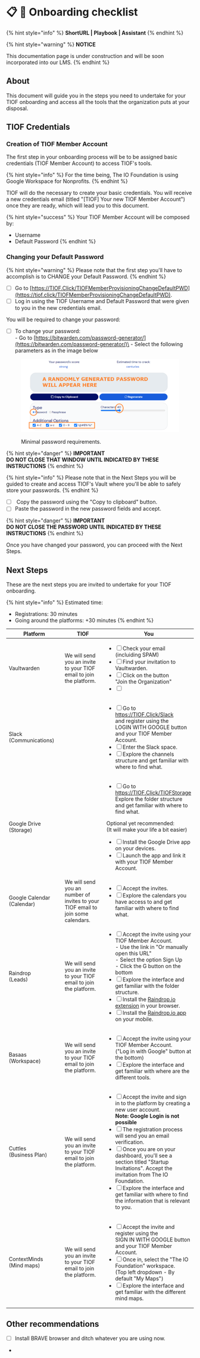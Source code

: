 # 📋 🚧 Onboarding checklist

{% hint style="info" %}
**ShortURL | Playbook | Assistant**
{% endhint %}

{% hint style="warning" %}
**NOTICE**

This documentation page is under construction and will be soon incorporated into our LMS.
{% endhint %}

## About

This document will guide you in the steps you need to undertake for your TIOF onboarding and access all the tools that the organization puts at your disposal.

## TIOF Credentials

### Creation of TIOF Member Account

The first step in your onboarding process will be to be assigned basic credentials (TIOF Member Account) to access TIOF's tools.

{% hint style="info" %}
For the time being, The IO Foundation is using Google Workspace for Nonprofits.
{% endhint %}

TIOF will do the necessary to create your basic credentials. You will receive a new credentials email (titled "\[TIOF] Your new TIOF Member Account") once they are ready, which will lead you to this document.

{% hint style="success" %}
Your TIOF Member Account will be composed by:

* Username
* Default Password
{% endhint %}

### Changing your Default Password

{% hint style="warning" %}
Please note that the first step you'll have to accomplish is to CHANGE your Default Password.
{% endhint %}

* [ ] Go to [https://TIOF.Click/TIOFMemberProvisioningChangeDefaultPWD](https://tiof.click/TIOFMemberProvisioningChangeDefaultPWD).
* [ ] Log in using the TIOF Username and Default Password that were given to you in the new credentials email.

You will be required to change your password:

* [ ] To change your password:\
  \- Go to [https://bitwarden.com/password-generator/](https://bitwarden.com/password-generator/)\
  \- Select the following parameters as in the image below

<figure><img src="../../../.gitbook/assets/Random.png" alt=""><figcaption><p>Minimal password requirements.</p></figcaption></figure>

{% hint style="danger" %}
**IMPORTANT**\
**DO NOT CLOSE THAT WINDOW UNTIL INDICATED BY THESE INSTRUCTIONS**
{% endhint %}

{% hint style="info" %}
Please note that in the Next Steps you will be guided to create and access TIOF's Vault where you'll be able to safely store your passwords.
{% endhint %}

* [ ] &#x20;Copy the password using the "Copy to clipboard" button.
* [ ] Paste the password in the new password fields and accept.

{% hint style="danger" %}
**IMPORTANT**\
**DO NOT CLOSE THE PASSWORD UNTIL INDICATED BY THESE INSTRUCTIONS**
{% endhint %}

Once you have changed your password, you can proceed with the Next Steps.

## Next Steps

These are the next steps you are invited to undertake for your TIOF onboarding.

{% hint style="info" %}
Estimated time:

* Registrations: 30 minutes
* Going around the platforms: +30 minutes
{% endhint %}



<table><thead><tr><th width="191.33333333333331">Platform</th><th width="213">TIOF</th><th>You</th></tr></thead><tbody><tr><td>Vaultwarden</td><td>We will send you an invite to your TIOF email to join the platform.</td><td><ul class="contains-task-list"><li><input type="checkbox">Check your email (incluiding SPAM)</li><li><input type="checkbox">Find your invitation to Vaultwarden.</li><li><input type="checkbox">Click on the button<br>"Join the Organization"</li><li><input type="checkbox"></li></ul></td></tr><tr><td>Slack<br>(Communications)</td><td></td><td><ul class="contains-task-list"><li><input type="checkbox">Go to<br><a href="https://tiof.click/Slack">https://TIOF.Click/Slack</a><br>and register using the <br>LOGIN WITH GOOGLE button<br>and your TIOF Member Account.</li><li><input type="checkbox">Enter the Slack space.</li><li><input type="checkbox">Explore the channels structure and get familiar with where to find what.</li></ul></td></tr><tr><td>Google Drive<br>(Storage)</td><td></td><td><ul class="contains-task-list"><li><input type="checkbox">Go to<br><a href="https://tiof.click/TIOFStorage">https://TIOF.Click/TIOFStorage</a><br>Explore the folder structure and get familiar with where to find what.</li></ul><p>Optional yet recommended:<br>(It will make your life a bit easier)</p><ul class="contains-task-list"><li><input type="checkbox">Install the Google Drive app on your devices.</li><li><input type="checkbox">Launch the app and link it with your TIOF Member Account.</li></ul><p></p></td></tr><tr><td>Google Calendar<br>(Calendar)</td><td>We will send you an number of invites to your TIOF email to join some calendars.</td><td><ul class="contains-task-list"><li><input type="checkbox">Accept the invites.</li><li><input type="checkbox">Explore the calendars you have access to and get familiar with where to find what.</li></ul></td></tr><tr><td>Raindrop<br>(Leads)</td><td>We will send you an invite to your TIOF email to join the platform.</td><td><ul class="contains-task-list"><li><input type="checkbox">Accept the invite using your TIOF Member Account.<br>- Use the link in "Or manually open this URL"<br>- Select the option Sign Up<br>- Click the G button on the bottom</li><li><input type="checkbox">Explore the interface and get familiar with the folder structure.</li><li><input type="checkbox">Install the <a href="https://raindrop.io/download">Raindrop.io extension</a> in your browser.</li><li><input type="checkbox">Install the <a href="https://raindrop.io/download">Raindrop.io app</a> on your mobile.</li></ul></td></tr><tr><td>Basaas<br>(Workspace)</td><td>We will send you an invite to your TIOF email to join the platform.</td><td><ul class="contains-task-list"><li><input type="checkbox">Accept the invite using your TIOF Member Account.<br>("Log in with Google" button at the bottom)</li><li><input type="checkbox">Explore the interface and get familiar with where are the different tools.</li></ul></td></tr><tr><td>Cuttles<br>(Business Plan)</td><td>We will send you an invite to your TIOF email to join the platform.</td><td><ul class="contains-task-list"><li><input type="checkbox">Accept the invite and sign in to the platform by creating a new user account.<br><strong>Note: Google Login is not possible</strong></li><li><input type="checkbox">The registration process will send you an email verification.</li><li><input type="checkbox">Once you are on your dashboard, you'll see a section titled "Startup Invitations". Accept the invitation from The IO Foundation.</li><li><input type="checkbox">Explore the interface and get familiar with where to find the information that is relevant to you.</li></ul></td></tr><tr><td>ContextMinds<br>(Mind maps)</td><td>We will send you an invite to your TIOF email to join the platform.</td><td><ul class="contains-task-list"><li><input type="checkbox">Accept the invite and register using the <br>SIGN IN WITH GOOGLE button and your TIOF Member Account.</li><li><input type="checkbox">Once in, select the "The IO Foundation" workspace.<br>(Top left dropdown - By default "My Maps")</li><li><input type="checkbox">Explore the interface and get familiar with the different mind maps.</li></ul></td></tr></tbody></table>



## Other recommendations

* [ ] Install BRAVE browser and ditch whatever you are using now.
*

